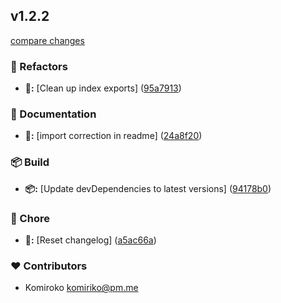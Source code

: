 
## v1.2.2

[compare changes](https://github.com/Komiriko/komi-logger/compare/v1.2.1...v1.2.2)

### 🧹 Refactors

- **🧹:** [Clean up index exports] ([95a7913](https://github.com/Komiriko/komi-logger/commit/95a7913))

### 📖 Documentation

- **📖:** [import correction in readme] ([24a8f20](https://github.com/Komiriko/komi-logger/commit/24a8f20))

### 📦 Build

- **📦:** [Update devDependencies to latest versions] ([94178b0](https://github.com/Komiriko/komi-logger/commit/94178b0))

### 🦉 Chore

- **🦉:** [Reset changelog] ([a5ac66a](https://github.com/Komiriko/komi-logger/commit/a5ac66a))

### ❤️ Contributors

- Komiroko <komiriko@pm.me>

